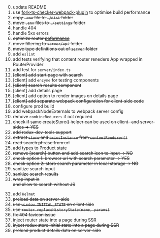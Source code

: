 0. update README
1. use [fork-ts-checker-webpack-plugin](https://github.com/TypeStrong/fork-ts-checker-webpack-plugin) to optimise build performance
2. ~~copy `.env` file to `./dist` folder~~
3. ~~move `.env` files to `./settings` folder~~
4. handle 404
5. handle 5xx errors
6. ~~optimize router [peformance](https://router5.js.org/advanced/universal-routing#performance)~~
7. ~~move filtering to `server/api` folder~~
8. ~~move type definitions out of `server` folder~~
9. add `eslint`
10. add tests verifying that content router reneders App wrapped in RouterProvider
11. add test for `server/index.ts`
12. ~~[client] add start page with search~~
13. [client] add `enzyme` for testing components
14. ~~[client] search results component~~
15. [client] add details page
16. [client] add option to render images on details page
17. ~~[client] add separate webpack configuration for client-side code~~
18. configure prod build
19. add webpackNodeExternals to webpack server config
20. remove `combineReducers` if not required
21. ~~check if same createStore() helper can be used on client- and server- sides => YES~~
22. ~~add redux-dev-tools support~~
23. ~~extract `store` and `axiosInstance` from `contentRenderer()`~~
24. ~~read search phrase from url~~
25. add types to Product state
26. ~~remove [search] button and add search icon to input -> NO~~
27. ~~check option 1: browser url with search parameter -> YES~~
28. ~~check option 2: store search parameter in local storage -> NO~~
29. sanitize search input
30. ~~sanitize search results~~
31. ~~wrap input in <form> and allow to search without JS~~
32. add `Helmet`
33. ~~preload data on server-side~~
34. ~~use `window.INITIAL_STATE` on client side~~
35. ~~use `router.replaceHistoryState(name, params)`~~
36. ~~fix 404 favicon issue~~
37. inject router state into a page during SSR
38. ~~inject redux store initial state into a page during SSR~~
39. ~~preload product details data on server-side~~
